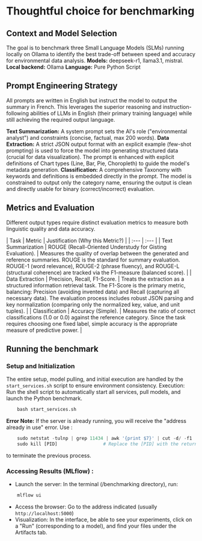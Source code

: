 # Thoughtful choice for benchmarking

## Context and Model Selection

The goal is to benchmark three Small Language Models (SLMs) running locally on Ollama to identify the best trade-off between speed and accuracy for environmental data analysis.
**Models:** deepseek-r1, llama3.1, mistral.
**Local backend:** Ollama
**Language:** Pure Python Script

## Prompt Engineering Strategy
All prompts are written in English but instruct the model to output the summary in French. This leverages the superior reasoning and instruction-following abilities of LLMs in English (their primary training language) while still achieving the required output language.

**Text Summarization:** A system prompt sets the AI's role ("environmental analyst") and constraints (concise, factual, max 200 words).
**Data Extraction:** A strict JSON output format with an explicit example (few-shot prompting) is used to force the model into generating structured data (crucial for data visualization). The prompt is enhanced with explicit definitions of Chart types (Line, Bar, Pie, Choropleth) to guide the model's metadata generation.
**Classification:** A comprehensive Taxonomy with keywords and definitions is embedded directly in the prompt. The model is constrained to output only the category name, ensuring the output is clean and directly usable for binary (correct/incorrect) evaluation.

## Metrics and Evaluation
Different output types require distinct evaluation metrics to measure both linguistic quality and data accuracy.

| Task | Metric | Justification (Why this Metric?) |
| :--- | :--- |
| Text Summarization | ROUGE (Recall-Oriented Understudy for Gisting Evaluation). | Measures the quality of overlap between the generated and reference summaries. ROUGE is the standard for summary evaluation. ROUGE-1 (word relevance), ROUGE-2 (phrase fluency), and ROUGE-L (structural coherence) are tracked via the F1-measure (balanced score). |
| Data Extraction | Precision, Recall, F1-Score. | Treats the extraction as a structured information retrieval task. The F1-Score is the primary metric, balancing: Precision (avoiding invented data) and Recall (capturing all necessary data). The evaluation process includes robust JSON parsing and key normalization (comparing only the normalized key, value, and unit tuples). |
| Classification | Accuracy (Simple). | Measures the ratio of correct classifications (1.0 or 0.0) against the reference category. Since the task requires choosing one fixed label, simple accuracy is the appropriate measure of predictive power. |


## Running the benchmark

### Setup and Initialization

The entire setup, model pulling, and initial execution are handled by the `start_services.sh` script to ensure environment consistency.
Execution: Run the shell script to automatically start all services, pull models, and launch the Python benchmark.
```python
    bash start_services.sh
```
**Error Note:** If the server is already running, you will receive the "address already in use" error. Use : 
```python
    sudo netstat -tulnp | grep 11434 | awk '{print $7}' | cut -d/ -f1       # the number returned is the [PID]
    sudo kill [PID]                 # Replace the [PID] with the returned number
```
to terminate the previous process.

### Accessing Results (**MLflow**) :
- Launch the server: In the terminal (/benchmarking directory), run:
```python
    mlflow ui
```
- Access the browser: Go to the address indicated (usually `http://localhost:5000`)
- Visualization: In the interface, be able to see your experiments, click on a "Run" (corresponding to a model), and find your files under the Artifacts tab.